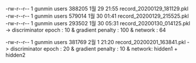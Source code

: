 -rw-r--r-- 1 gunmin users 388205  1월 29 21:55 record_20200129_181129.pkl
-rw-r--r-- 1 gunmin users 579014  1월 30 01:41 record_20200129_215525.pkl
-rw-r--r-- 1 gunmin users 293502  1월 30 05:31 record_20200130_014125.pkl
-> discriminator epoch : 10 & gradient penalty : 100 & network : 64

-rw-r--r-- 1 gunmin users 381769  2월  1 21:20 record_20200201_163841.pkl
-> discriminator epoch : 20 & gradient penalty : 10 & network: hidden1 + hidden2

